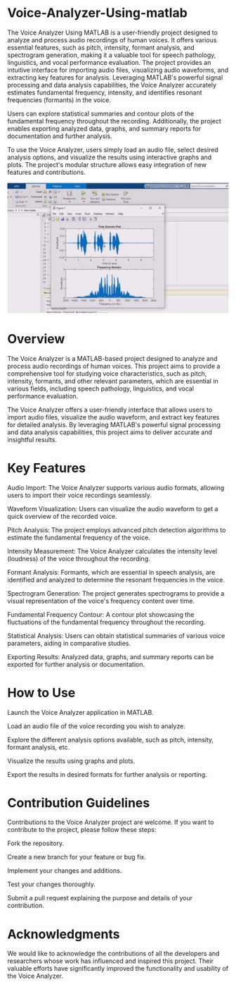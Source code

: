 # Voice-Analyzer-Using-matlab
The Voice Analyzer Using MATLAB is a user-friendly project designed to analyze and process audio recordings of human voices. It offers various essential features, such as pitch, intensity, formant analysis, and spectrogram generation, making it a valuable tool for speech pathology, linguistics, and vocal performance evaluation.
The project provides an intuitive interface for importing audio files, visualizing audio waveforms, and extracting key features for analysis. Leveraging MATLAB's powerful signal processing and data analysis capabilities, the Voice Analyzer accurately estimates fundamental frequency, intensity, and identifies resonant frequencies (formants) in the voice.

Users can explore statistical summaries and contour plots of the fundamental frequency throughout the recording. Additionally, the project enables exporting analyzed data, graphs, and summary reports for documentation and further analysis.

To use the Voice Analyzer, users simply load an audio file, select desired analysis options, and visualize the results using interactive graphs and plots. The project's modular structure allows easy integration of new features and contributions.

 ![image1](https://github.com/mohamedaymankills/Voice-Analyzer-Using-matlab/blob/main/v1.jpg?raw=true)
 # Overview
 The Voice Analyzer is a MATLAB-based project designed to analyze and process audio recordings of human voices. This project aims to provide a comprehensive tool for studying voice characteristics, such as pitch, intensity, formants, and other relevant parameters, which are essential in various fields, including speech pathology, linguistics, and vocal performance evaluation.

The Voice Analyzer offers a user-friendly interface that allows users to import audio files, visualize the audio waveform, and extract key features for detailed analysis. By leveraging MATLAB's powerful signal processing and data analysis capabilities, this project aims to deliver accurate and insightful results.

# Key Features
Audio Import: The Voice Analyzer supports various audio formats, allowing users to import their voice recordings seamlessly.

Waveform Visualization: Users can visualize the audio waveform to get a quick overview of the recorded voice.

Pitch Analysis: The project employs advanced pitch detection algorithms to estimate the fundamental frequency of the voice.

Intensity Measurement: The Voice Analyzer calculates the intensity level (loudness) of the voice throughout the recording.

Formant Analysis: Formants, which are essential in speech analysis, are identified and analyzed to determine the resonant frequencies in the voice.

Spectrogram Generation: The project generates spectrograms to provide a visual representation of the voice's frequency content over time.

Fundamental Frequency Contour: A contour plot showcasing the fluctuations of the fundamental frequency throughout the recording.

Statistical Analysis: Users can obtain statistical summaries of various voice parameters, aiding in comparative studies.

Exporting Results: Analyzed data, graphs, and summary reports can be exported for further analysis or documentation.

# How to Use
Launch the Voice Analyzer application in MATLAB.

Load an audio file of the voice recording you wish to analyze.

Explore the different analysis options available, such as pitch, intensity, formant analysis, etc.

Visualize the results using graphs and plots.

Export the results in desired formats for further analysis or reporting.

# Contribution Guidelines
Contributions to the Voice Analyzer project are welcome. If you want to contribute to the project, please follow these steps:

Fork the repository.

Create a new branch for your feature or bug fix.

Implement your changes and additions.

Test your changes thoroughly.

Submit a pull request explaining the purpose and details of your contribution.

# Acknowledgments
We would like to acknowledge the contributions of all the developers and researchers whose work has influenced and inspired this project. Their valuable efforts have significantly improved the functionality and usability of the Voice Analyzer.
